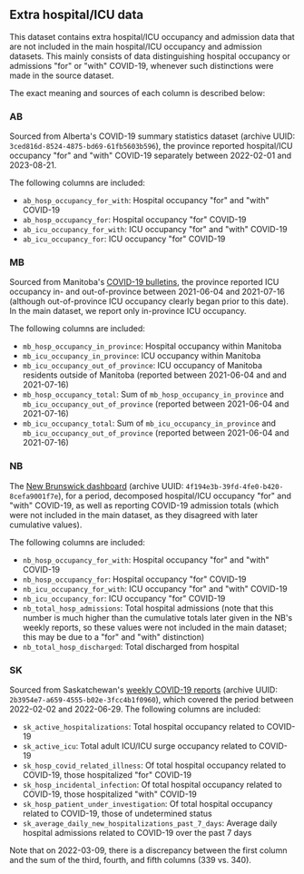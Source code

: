 ## Extra hospital/ICU data

This dataset contains extra hospital/ICU occupancy and admission data that are not included in the main hospital/ICU occupancy and admission datasets. This mainly consists of data distinguishing hospital occupancy or admissions "for" or "with" COVID-19, whenever such distinctions were made in the source dataset.

The exact meaning and sources of each column is described below:

### AB

Sourced from Alberta's COVID-19 summary statistics dataset (archive UUID: `3ced816d-8524-4875-bd69-61fb5603b596`), the province reported hospital/ICU occupancy "for" and "with" COVID-19 separately between 2022-02-01 and 2023-08-21.

The following columns are included:

- `ab_hosp_occupancy_for_with`: Hospital occupancy "for" and "with" COVID-19
- `ab_hosp_occupancy_for`: Hospital occupancy "for" COVID-19
- `ab_icu_occupancy_for_with`: ICU occupancy "for" and "with" COVID-19
- `ab_icu_occupancy_for`: ICU occupancy "for" COVID-19

### MB

Sourced from Manitoba's [COVID-19 bulletins](https://news.gov.mb.ca/news/?archive=&item=51383), the province reported ICU occupancy in- and out-of-province between 2021-06-04 and 2021-07-16 (although out-of-province ICU occupancy clearly began prior to this date). In the main dataset, we report only in-province ICU occupancy.

The following columns are included:

- `mb_hosp_occupancy_in_province`: Hospital occupancy within Manitoba
- `mb_icu_occupancy_in_province`: ICU occupancy within Manitoba
- `mb_icu_occupancy_out_of_province`: ICU occupancy of Manitoba residents outside of Manitoba (reported between 2021-06-04 and and 2021-07-16)
- `mb_hosp_occupancy_total`: Sum of `mb_hosp_occupancy_in_province` and `mb_icu_occupancy_out_of_province` (reported between 2021-06-04 and 2021-07-16)
- `mb_icu_occupancy_total`: Sum of `mb_icu_occupancy_in_province` and `mb_icu_occupancy_out_of_province` (reported between 2021-06-04 and 2021-07-16)

### NB

The [New Brunswick dashboard](https://experience.arcgis.com/experience/8eeb9a2052d641c996dba5de8f25a8aa) (archive UUID: `4f194e3b-39fd-4fe0-b420-8cefa9001f7e`), for a period, decomposed hospital/ICU occupancy "for" and "with" COVID-19, as well as reporting COVID-19 admission totals (which were not included in the main dataset, as they disagreed with later cumulative values).

The following columns are included:

- `nb_hosp_occupancy_for_with`: Hospital occupancy "for" and "with" COVID-19
- `nb_hosp_occupancy_for`: Hospital occupancy "for" COVID-19
- `nb_icu_occupancy_for_with`: ICU occupancy "for" and "with" COVID-19
- `nb_icu_occupancy_for`: ICU occupancy "for" COVID-19
- `nb_total_hosp_admissions`: Total hospital admissions (note that this number is much higher than the cumulative totals later given in the NB's weekly reports, so these values were not included in the main dataset; this may be due to a "for" and "with" distinction)
- `nb_total_hosp_discharged`: Total discharged from hospital

### SK

Sourced from Saskatchewan's [weekly COVID-19 reports](https://publications.saskatchewan.ca/#/categories/5688) (archive UUID: `2b3954e7-a659-4555-b02e-3fcc4b1f0960`), which covered the period between 2022-02-02 and 2022-06-29. The following columns are included:

- `sk_active_hospitalizations`: Total hospital occupancy related to COVID-19
- `sk_active_icu`: Total adult ICU/ICU surge occupancy related to COVID-19
- `sk_hosp_covid_related_illness`: Of total hospital occupancy related to COVID-19, those hospitalized "for" COVID-19
- `sk_hosp_incidental_infection`: Of total hospital occupancy related to COVID-19, those hospitalized "with" COVID-19
- `sk_hosp_patient_under_investigation`: Of total hospital occupancy related to COVID-19, those of undetermined status
- `sk_average_daily_new_hospitalizations_past_7_days`: Average daily hospital admissions related to COVID-19 over the past 7 days

Note that on 2022-03-09, there is a discrepancy between the first column and the sum of the third, fourth, and fifth columns (339 vs. 340).
